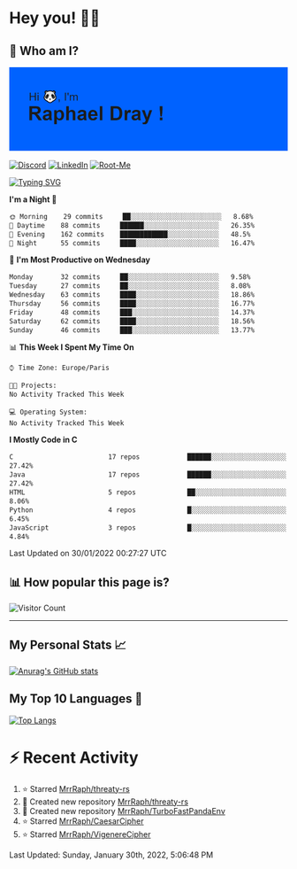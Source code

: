 # **Hey you! 👋🏼**

## **🔎 Who am I?**

<img src="https://github.com/MrrRaph/MrrRaph/blob/master/header.png?raw=true">

[![Discord](https://img.shields.io/badge/Discord-7289DA?style=for-the-badge&logo=discord&logoColor=white
)](https://discordapp.com/users/MrRaph#4214/)
[![LinkedIn](https://img.shields.io/badge/LinkedIn-0077B5?style=for-the-badge&logo=linkedin&logoColor=white)](https://www.linkedin.com/in/raphaeldray/)
[![Root-Me](https://img.shields.io/badge/dynamic/json?color=yellowgreen&label=Root-me%20Score&query=score&style=for-the-badge&url=https://raw.githubusercontent.com/MrrRaph/MrrRaph/master/root-me-stats.json&logoColor=white)](https://www.root-me.org/PandHacker)


[![Typing SVG](https://readme-typing-svg.herokuapp.com?font=glory&size=23&multiline=true&height=65&lines=CyberSecurity+Engineer+%F0%9F%92%BB;Freelance+Fullstack+Developer)](https://git.io/typing-svg)

<!--START_SECTION:waka-->
**I'm a Night 🦉** 

```text
🌞 Morning    29 commits     ██░░░░░░░░░░░░░░░░░░░░░░░   8.68% 
🌆 Daytime    88 commits     ██████░░░░░░░░░░░░░░░░░░░   26.35% 
🌃 Evening    162 commits    ████████████░░░░░░░░░░░░░   48.5% 
🌙 Night      55 commits     ████░░░░░░░░░░░░░░░░░░░░░   16.47%

```
📅 **I'm Most Productive on Wednesday** 

```text
Monday       32 commits     ██░░░░░░░░░░░░░░░░░░░░░░░   9.58% 
Tuesday      27 commits     ██░░░░░░░░░░░░░░░░░░░░░░░   8.08% 
Wednesday    63 commits     ████░░░░░░░░░░░░░░░░░░░░░   18.86% 
Thursday     56 commits     ████░░░░░░░░░░░░░░░░░░░░░   16.77% 
Friday       48 commits     ███░░░░░░░░░░░░░░░░░░░░░░   14.37% 
Saturday     62 commits     ████░░░░░░░░░░░░░░░░░░░░░   18.56% 
Sunday       46 commits     ███░░░░░░░░░░░░░░░░░░░░░░   13.77%

```


📊 **This Week I Spent My Time On** 

```text
⌚︎ Time Zone: Europe/Paris

🐱‍💻 Projects: 
No Activity Tracked This Week

💻 Operating System: 
No Activity Tracked This Week

```

**I Mostly Code in C** 

```text
C                        17 repos            ██████░░░░░░░░░░░░░░░░░░░   27.42% 
Java                     17 repos            ██████░░░░░░░░░░░░░░░░░░░   27.42% 
HTML                     5 repos             ██░░░░░░░░░░░░░░░░░░░░░░░   8.06% 
Python                   4 repos             █░░░░░░░░░░░░░░░░░░░░░░░░   6.45% 
JavaScript               3 repos             █░░░░░░░░░░░░░░░░░░░░░░░░   4.84%

```



 Last Updated on 30/01/2022 00:27:27 UTC
<!--END_SECTION:waka-->

## **📊 How popular this page is?**

![Visitor Count](https://profile-counter.glitch.me/MrrRaph/count.svg)

---

## **My Personal Stats 📈**

[![Anurag's GitHub stats](https://github-readme-stats.vercel.app/api?username=mrrraph&count_private=true&show_icons=true&title_color=fff&text_color=fff&bg_color=30,36d1dc,904e95)](https://github.com/anuraghazra/github-readme-stats)

## **My Top 10 Languages 📣**

[![Top Langs](https://github-readme-stats.vercel.app/api/top-langs/?username=mrrraph&langs_count=10&layout=compact&hide=html,css&hide_title=true)](https://github.com/anuraghazra/github-readme-stats)


# **⚡ Recent Activity**

<!--RECENT_ACTIVITY:start-->
1. ⭐ Starred [MrrRaph/threaty-rs](https://github.com/MrrRaph/threaty-rs)
2. 📔 Created new repository [MrrRaph/threaty-rs](https://github.com/MrrRaph/threaty-rs)
3. 📔 Created new repository [MrrRaph/TurboFastPandaEnv](https://github.com/MrrRaph/TurboFastPandaEnv)
4. ⭐ Starred [MrrRaph/CaesarCipher](https://github.com/MrrRaph/CaesarCipher)
5. ⭐ Starred [MrrRaph/VigenereCipher](https://github.com/MrrRaph/VigenereCipher)
<!--RECENT_ACTIVITY:end-->
<!--RECENT_ACTIVITY:last_update-->
Last Updated: Sunday, January 30th, 2022, 5:06:48 PM
<!--RECENT_ACTIVITY:last_update_end-->
